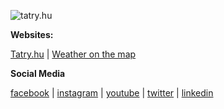 

![tatry.hu](https://tatry.hu/assets/images/hiking/gerlach.jpg)


**Websites:**

[Tatry.hu](https://tatry.hu) | [Weather on the map](http://weathermap.hu)

**Social Media**

[facebook](https://www.facebook.com/tatry.hu) | [instagram](https://www.instagram.com/tatry.hu) | [youtube](https://www.youtube.com/channel/UCS_M0DHHZLIjXNnQmvGkFgA) | [twitter](https://twitter.com/tatry_hu) | [linkedin](https://www.linkedin.com/in/orban-szilard)
